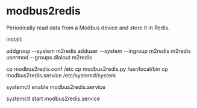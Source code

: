 # modbus2redis
Periodically read data from a Modbus device and store it in Redis.




install:

addgroup --system m2redis
adduser --system --ingroup m2redis m2redis
usermod --groups dialout m2redis

cp modbus2redis.conf /etc
cp modbus2redis.py /usr/local/bin
cp modbus2redis.service /etc/systemd/system

systemctl enable modbus2redis.service

systemctl start modbus2redis.service




